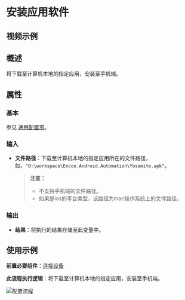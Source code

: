 # 安装应用软件

## 视频示例

## 概述

将下载至计算机本地的指定应用，安装至手机端。

## 属性

### 基本

参见 [通用配置项](../../Appendix/CommonConfigurationItems.md)。

### 输入

- **文件路径**：下载至计算机本地的指定应用所在的文件路径，如，`"D:\workspace\Encoo.Android.Automation\Yosemite.apk"`。

    >**注意：**
    >
    > - 不支持手机端的文件路径。
    > - 如果是ios的平台类型，该路径为mac操作系统上的文件路径。

### 输出

- **结果**：将执行的结果存储至此变量中。 

## 使用示例

**前置必要组件**：[连接设备](../../PhoneAutomation/MobileConnect.md)

**此流程执行逻辑**：将下载至计算机本地的指定应用，安装至手机端。

![配置流程](https://docimages.blob.core.chinacloudapi.cn/images/Activities/installapp20211215.jpg)
